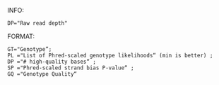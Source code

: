 INFO: 

	DP="Raw read depth"
FORMAT:
 
	GT="Genotype”; 
	PL ="List of Phred-scaled genotype likelihoods“ (min is better) ; 
	DP ="# high-quality bases“ ; 
	SP ="Phred-scaled strand bias P-value“ ; 
	GQ ="Genotype Quality“

